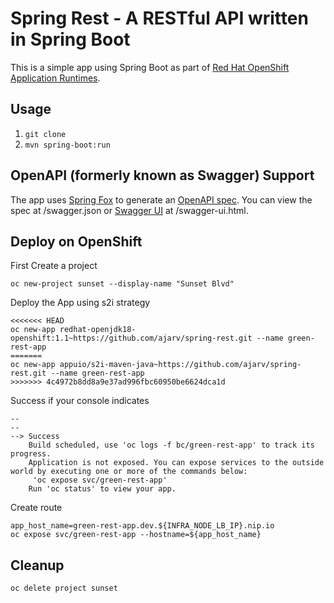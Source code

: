 # Spring Rest - A RESTful API written in Spring Boot

This is a simple app using Spring Boot as part of [Red Hat OpenShift Application Runtimes](https://middlewareblog.redhat.com/2017/05/05/red-hat-openshift-application-runtimes-and-spring-boot-details-you-want-to-know/).

## Usage

1. `git clone`
2. `mvn spring-boot:run`

## OpenAPI (formerly known as Swagger) Support

The app uses [Spring Fox](http://springfox.github.io/springfox/) to generate an [OpenAPI spec](https://www.openapis.org/). You can view the spec at /swagger.json or [Swagger UI](https://swagger.io/swagger-ui/) at /swagger-ui.html.

## Deploy on OpenShift

First Create a project
```
oc new-project sunset --display-name "Sunset Blvd"

```

Deploy the App using s2i strategy
```
<<<<<<< HEAD
oc new-app redhat-openjdk18-openshift:1.1~https://github.com/ajarv/spring-rest.git --name green-rest-app
=======
oc new-app appuio/s2i-maven-java~https://github.com/ajarv/spring-rest.git --name green-rest-app
>>>>>>> 4c4972b8dd8a9e37ad996fbc60950be6624dca1d
``` 

Success if your console indicates
```
--
--
--> Success
    Build scheduled, use 'oc logs -f bc/green-rest-app' to track its progress.
    Application is not exposed. You can expose services to the outside world by executing one or more of the commands below:
     'oc expose svc/green-rest-app'
    Run 'oc status' to view your app.
```

Create route

```
app_host_name=green-rest-app.dev.${INFRA_NODE_LB_IP}.nip.io
oc expose svc/green-rest-app --hostname=${app_host_name}

```


## Cleanup 
```
oc delete project sunset

```
